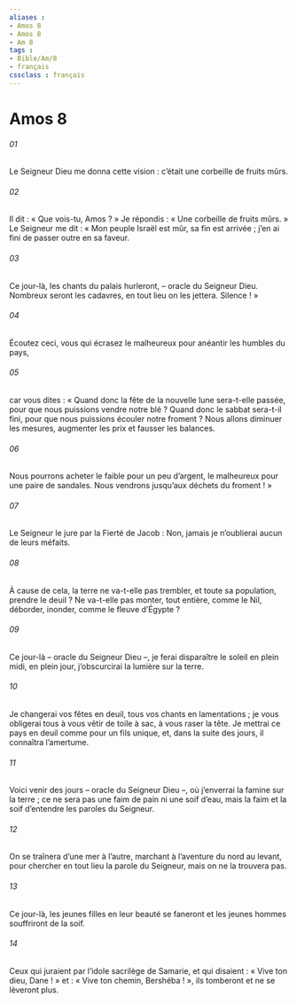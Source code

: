 ```yaml
---
aliases : 
- Amos 8
- Amos 8
- Am 8
tags : 
- Bible/Am/8
- français
cssclass : français
---
```


# Amos 8

###### 01
Le Seigneur Dieu me donna cette vision :
c’était une corbeille de fruits mûrs.
###### 02
Il dit : « Que vois-tu, Amos ? »
Je répondis : « Une corbeille de fruits mûrs. »
Le Seigneur me dit :
« Mon peuple Israël est mûr, sa fin est arrivée ;
j’en ai fini de passer outre en sa faveur.
###### 03
Ce jour-là, les chants du palais hurleront,
– oracle du Seigneur Dieu.
Nombreux seront les cadavres,
en tout lieu on les jettera. Silence ! »
###### 04
Écoutez ceci, vous qui écrasez le malheureux
pour anéantir les humbles du pays,
###### 05
car vous dites :
« Quand donc la fête de la nouvelle lune sera-t-elle passée,
pour que nous puissions vendre notre blé ?
Quand donc le sabbat sera-t-il fini,
pour que nous puissions écouler notre froment ?
Nous allons diminuer les mesures,
augmenter les prix et fausser les balances.
###### 06
Nous pourrons acheter le faible pour un peu d’argent,
le malheureux pour une paire de sandales.
Nous vendrons jusqu’aux déchets du froment ! »
###### 07
Le Seigneur le jure par la Fierté de Jacob :
Non, jamais je n’oublierai aucun de leurs méfaits.
###### 08
À cause de cela, la terre ne va-t-elle pas trembler,
et toute sa population, prendre le deuil ?
Ne va-t-elle pas monter, tout entière, comme le Nil,
déborder, inonder, comme le fleuve d’Égypte ?
###### 09
Ce jour-là
– oracle du Seigneur Dieu –,
je ferai disparaître le soleil en plein midi,
en plein jour, j’obscurcirai la lumière sur la terre.
###### 10
Je changerai vos fêtes en deuil,
tous vos chants en lamentations ;
je vous obligerai tous à vous vêtir de toile à sac,
à vous raser la tête.
Je mettrai ce pays en deuil comme pour un fils unique,
et, dans la suite des jours, il connaîtra l’amertume.
###### 11
Voici venir des jours – oracle du Seigneur Dieu –,
où j’enverrai la famine sur la terre ;
ce ne sera pas une faim de pain ni une soif d’eau,
mais la faim et la soif d’entendre les paroles du Seigneur.
###### 12
On se traînera d’une mer à l’autre,
marchant à l’aventure du nord au levant,
pour chercher en tout lieu la parole du Seigneur,
mais on ne la trouvera pas.
###### 13
Ce jour-là, les jeunes filles en leur beauté se faneront
et les jeunes hommes souffriront de la soif.
###### 14
Ceux qui juraient par l’idole sacrilège de Samarie,
et qui disaient : « Vive ton dieu, Dane ! »
et : « Vive ton chemin, Bershéba ! »,
ils tomberont et ne se lèveront plus.
